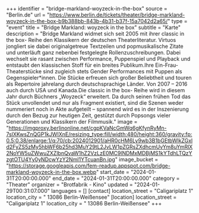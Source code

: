 +++
identifier = "bridge-markland-woyzeck-in-the-box"
source = "Berlin.de"
url = "https://www.berlin.de/tickets/theater/bridge-markland-woyzeck-in-the-box-b9b388bb-843b-4b31-b37f-15a7042d2a65/"
type = "event"
title = "Bridge Markland: woyzeck in the box"
subtitle = "Karte"
description = "Bridge Markland widmet sich seit 2005 mit ihrer classic in the box- Reihe den Klassikern der deutschen Theaterliteratur. Virtuos jongliert sie dabei originalgetreue Textzeilen und popmusikalische Zitate und unterläuft ganz nebenbei festgelegte Rollenzuschreibungen. Dabei wechselt sie rasant zwischen Performance, Puppenspiel und Playback und entstaubt den klassischen Stoff für ein breites Publikum.Ihre Ein-Frau-Theaterstücke sind zugleich stets Gender Performances mit Puppen als Gegenspieler*innen. Die Stücke erfreuen sich großer Beliebtheit und touren als Repertoire jahrelang durch deutschsprachige Länder. Von 2007 – 2016 auch durch USA und Kanada.Die classic in the box- Reihe wird in diesem Jahr durch Büchners „Woyzeck“ erweitert. Da durch seinen frühen Tod das Stück unvollendet und nur als Fragment existiert, sind die Szenen weder nummeriert noch in Akte aufgeteilt – spannend wird es in der Inszenierung durch den Bezug zur heutigen Zeit, gestützt durch Popsongs vieler Generationen und Klassikern der Filmmusik."
image = "https://imgproxy.berlinonline.net/cgpKVaNcGmWq6gKfynRyMn-7slXKwsZnQGP1kJWIXnE/resizing_type:fill/width:480/height:360/gravity:fp:0.5:0.38/enlarge:1/q:70/cb:2024012901/aHR0cHM6Ly9wb3B1bGEtbWlkZGxld2FyZS5zMy5hbWF6b25hd3MuY29tL2JvLW1pZGRsZXdhcmUvYm8uYmRlX2NoYW5uZWwuZXZlbnQvaW1hZ2VzLzE0MC9lNDMxMDBjMS1kYTdhLTQzYzgtOTU4Yy0yNDcwYzY2NmI1YTcuanBn.jpg"
image_bucket = "https://storage.googleapis.com/fem-readup.appspot.com/bridge-markland-woyzeck-in-the-box.webp"
start_date = "2024-01-31T20:00:00.000"
end_date = "2024-01-31T20:00:00.000"
category = "Theater"
organizer = "Brotfabrik - Kino"
updated = "2024-01-29T00:31:07.000"
languages = []
[contact]
location_street = "Caligariplatz 1"
location_city = " 13086 Berlin-Weißensee"
[location]
location_street = "Caligariplatz 1"
location_city = " 13086 Berlin-Weißensee"
+++